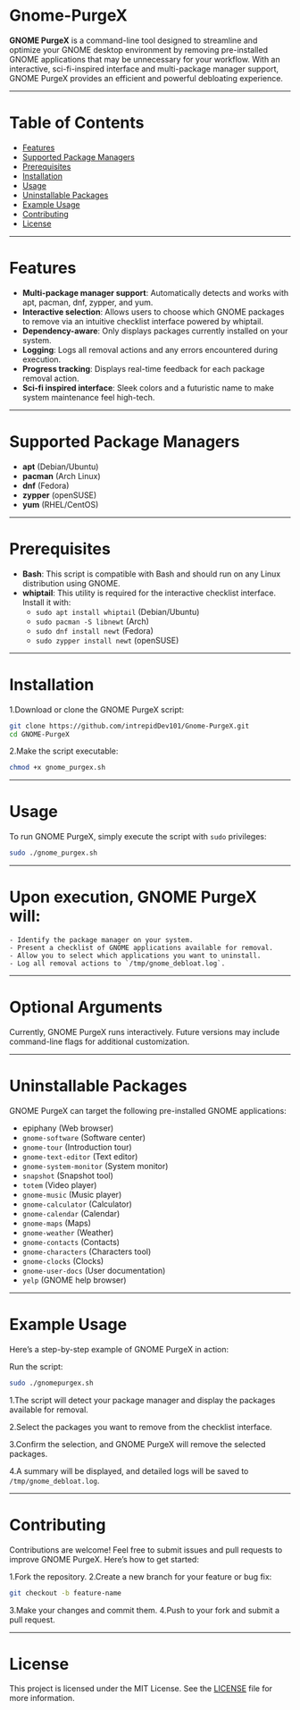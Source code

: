 
# Gnome-PurgeX

**GNOME PurgeX** is a command-line tool designed to streamline and optimize your GNOME desktop environment by removing pre-installed GNOME applications that may be unnecessary for your workflow. With an interactive, sci-fi-inspired interface and multi-package manager support, GNOME PurgeX provides an efficient and powerful debloating experience.

---

# Table of Contents

- [Features](#features)
- [Supported Package Managers](#supported-package-managers)
- [Prerequisites](#prerequisites)
- [Installation](#installation)
- [Usage](#usage)
- [Uninstallable Packages](#uninstallable-packages)
- [Example Usage](#example-usage)
- [Contributing](#contributing)
- [License](#license)

---

# Features
- **Multi-package manager support**: Automatically detects and works with apt, pacman, dnf, zypper, and yum.
- **Interactive selection**: Allows users to choose which GNOME packages to remove via an intuitive checklist interface powered by whiptail.
- **Dependency-aware**: Only displays packages currently installed on your system.
- **Logging**: Logs all removal actions and any errors encountered during execution.
- **Progress tracking**: Displays real-time feedback for each package removal action.
- **Sci-fi inspired interface**: Sleek colors and a futuristic name to make system maintenance feel high-tech.

---

# Supported Package Managers
- **apt** (Debian/Ubuntu)
- **pacman** (Arch Linux)
- **dnf** (Fedora)
- **zypper** (openSUSE)
- **yum** (RHEL/CentOS)

---

# Prerequisites
- **Bash**: This script is compatible with Bash and should run on any Linux distribution using GNOME.
- **whiptail**: This utility is required for the interactive checklist interface. Install it with:
    - `sudo apt install whiptail` (Debian/Ubuntu)
    - `sudo pacman -S libnewt` (Arch)
    - `sudo dnf install newt` (Fedora)
    - `sudo zypper install newt` (openSUSE)

---

# Installation
1.Download or clone the GNOME PurgeX script:
```bash
git clone https://github.com/intrepidDev101/Gnome-PurgeX.git
cd GNOME-PurgeX
```

2.Make the script executable:
```bash
chmod +x gnome_purgex.sh
```
---

# Usage
To run GNOME PurgeX, simply execute the script with `sudo` privileges:

```bash
sudo ./gnome_purgex.sh
```
---

# Upon execution, GNOME PurgeX will:

    - Identify the package manager on your system.
    - Present a checklist of GNOME applications available for removal.
    - Allow you to select which applications you want to uninstall.
    - Log all removal actions to `/tmp/gnome_debloat.log`.
---

# Optional Arguments
Currently, GNOME PurgeX runs interactively. Future versions may include command-line flags for additional customization.

---

# Uninstallable Packages
GNOME PurgeX can target the following pre-installed GNOME applications:

- epiphany (Web browser)
- `gnome-software` (Software center)
- `gnome-tour` (Introduction tour)
- `gnome-text-editor` (Text editor)
- `gnome-system-monitor` (System monitor)
- `snapshot` (Snapshot tool)
- `totem` (Video player)
- `gnome-music` (Music player)
- `gnome-calculator` (Calculator)
- `gnome-calendar` (Calendar)
- `gnome-maps` (Maps)
- `gnome-weather` (Weather)
- `gnome-contacts` (Contacts)
- `gnome-characters` (Characters tool)
- `gnome-clocks` (Clocks)
- `gnome-user-docs` (User documentation)
- `yelp` (GNOME help browser)

---

# Example Usage
Here’s a step-by-step example of GNOME PurgeX in action:

Run the script:

```bash
sudo ./gnomepurgex.sh
```

1.The script will detect your package manager and display the packages available for removal.

2.Select the packages you want to remove from the checklist interface.

3.Confirm the selection, and GNOME PurgeX will remove the selected packages.

4.A summary will be displayed, and detailed logs will be saved to `/tmp/gnome_debloat.log`.

---

# Contributing
Contributions are welcome! Feel free to submit issues and pull requests to improve GNOME PurgeX. Here’s how to get started:

1.Fork the repository.
2.Create a new branch for your feature or bug fix:
```bash
git checkout -b feature-name
```
3.Make your changes and commit them.
4.Push to your fork and submit a pull request.

---

# License
This project is licensed under the MIT License. See the [LICENSE](#LICENSE) file for more information.

